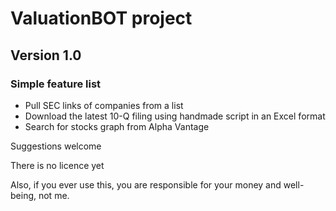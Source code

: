 # ValuationBOT project

## Version 1.0

### Simple feature list
* Pull SEC links of companies from a list
* Download the latest 10-Q filing using handmade script in an Excel format
* Search for stocks graph from Alpha Vantage


Suggestions welcome

There is no licence yet

Also, if you ever use this, you are responsible for your money and well-being, not me.
